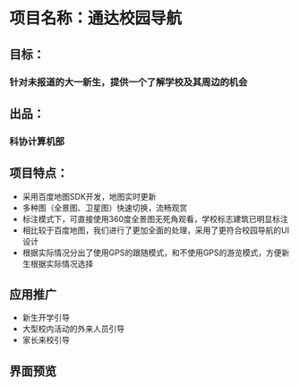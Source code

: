 # 项目名称：通达校园导航
## 目标：
### 针对未报道的大一新生，提供一个了解学校及其周边的机会

## 出品：
### 科协计算机部

## 项目特点：
- 采用百度地图SDK开发，地图实时更新
- 多种图（全景图、卫星图）快速切换，流畅观赏
- 标注模式下，可直接使用360度全景图无死角观看，学校标志建筑已明显标注
- 相比较于百度地图，我们进行了更加全面的处理，采用了更符合校园导航的UI设计
- 根据实际情况分出了使用GPS的跟随模式，和不使用GPS的游览模式，方便新生根据实际情况选择

## 应用推广
- 新生开学引导
- 大型校内活动的外来人员引导
- 家长来校引导

## 界面预览
